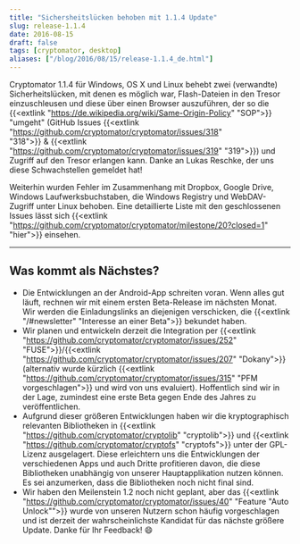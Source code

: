 ```yaml
---
title: "Sichersheitslücken behoben mit 1.1.4 Update"
slug: release-1.1.4
date: 2016-08-15
draft: false
tags: [cryptomator, desktop]
aliases: ["/blog/2016/08/15/release-1.1.4_de.html"]
---
```

Cryptomator 1.1.4 für Windows, OS X und Linux behebt zwei (verwandte) Sicherheitslücken, mit denen es möglich war, Flash-Dateien in den Tresor einzuschleusen und diese über einen Browser auszuführen, der so die {{<extlink "https://de.wikipedia.org/wiki/Same-Origin-Policy" "SOP">}} "umgeht" (GitHub Issues {{<extlink "https://github.com/cryptomator/cryptomator/issues/318" "318">}} & {{<extlink "https://github.com/cryptomator/cryptomator/issues/319" "319">}}) und Zugriff auf den Tresor erlangen kann. Danke an Lukas Reschke, der uns diese Schwachstellen gemeldet hat!

Weiterhin wurden Fehler im Zusammenhang mit Dropbox, Google Drive, Windows Laufwerksbuchstaben, die Windows Registry und WebDAV-Zugriff unter Linux behoben. Eine detaillierte Liste mit den geschlossenen Issues lässt sich {{<extlink "https://github.com/cryptomator/cryptomator/milestone/20?closed=1" "hier">}} einsehen.

<hr/>

## Was kommt als Nächstes?
- Die Entwicklungen an der Android-App schreiten voran. Wenn alles gut läuft, rechnen wir mit einem ersten Beta-Release im nächsten Monat. Wir werden die Einladungslinks an diejenigen verschicken, die {{<extlink "/#newsletter" "Interesse an einer Beta">}} bekundet haben.
- Wir planen und entwickeln derzeit die Integration per {{<extlink "https://github.com/cryptomator/cryptomator/issues/252" "FUSE">}}/{{<extlink "https://github.com/cryptomator/cryptomator/issues/207" "Dokany">}} (alternativ wurde kürzlich {{<extlink "https://github.com/cryptomator/cryptomator/issues/315" "PFM vorgeschlagen">}} und wird von uns evaluiert). Hoffentlich sind wir in der Lage, zumindest eine erste Beta gegen Ende des Jahres zu veröffentlichen.
- Aufgrund dieser größeren Entwicklungen haben wir die kryptographisch relevanten Bibliotheken in {{<extlink "https://github.com/cryptomator/cryptolib" "cryptolib">}} und {{<extlink "https://github.com/cryptomator/cryptofs" "cryptofs">}} unter der GPL-Lizenz ausgelagert. Diese erleichtern uns die Entwicklungen der verschiedenen Apps und auch Dritte profitieren davon, die diese Bibliotheken unabhängig von unserer Hauptapplikation nutzen können. Es sei anzumerken, dass die Bibliotheken noch nicht final sind.
- Wir haben den Meilenstein 1.2 noch nicht geplant, aber das {{<extlink "https://github.com/cryptomator/cryptomator/issues/40" "Feature "Auto Unlock"">}} wurde von unseren Nutzern schon häufig vorgeschlagen und ist derzeit der wahrscheinlichste Kandidat für das nächste größere Update. Danke für Ihr Feedback! :smile:
